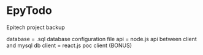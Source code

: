 # EpyTodo
Epitech project backup

database = .sql database configuration file
api = node.js api between client and mysql db
client = react.js poc client (BONUS)
